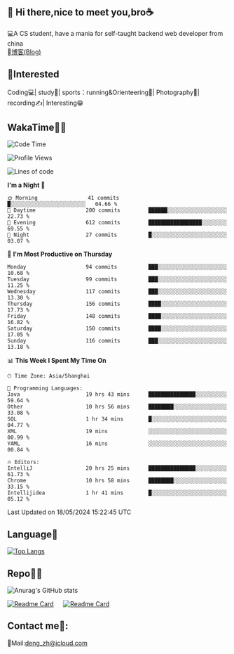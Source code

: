 👋 Hi there,nice to meet you,bro☕
---
💻A CS student, have a mania for self-taught backend web developer from china   
📌[博客(Blog)](https://github.com/HealUP/MyBlog)

 <!-- waka-box start -->
 <!-- waka-box end -->
 
🧲**Interested**
--
Coding💻| study📖| sports：running&Orienteering🏃‍| Photography📸| recording✍️| Interesting😁

WakaTime👨‍💻
---
<!--START_SECTION:waka-->
![Code Time](http://img.shields.io/badge/Code%20Time-1%2C158%20hrs%2019%20mins-blue)

![Profile Views](http://img.shields.io/badge/Profile%20Views-3-blue)

![Lines of code](https://img.shields.io/badge/From%20Hello%20World%20I%27ve%20Written-205.0%20thousand%20lines%20of%20code-blue)

**I'm a Night 🦉** 

```text
🌞 Morning                41 commits          █░░░░░░░░░░░░░░░░░░░░░░░░   04.66 % 
🌆 Daytime                200 commits         ██████░░░░░░░░░░░░░░░░░░░   22.73 % 
🌃 Evening                612 commits         █████████████████░░░░░░░░   69.55 % 
🌙 Night                  27 commits          █░░░░░░░░░░░░░░░░░░░░░░░░   03.07 % 
```
📅 **I'm Most Productive on Thursday** 

```text
Monday                   94 commits          ███░░░░░░░░░░░░░░░░░░░░░░   10.68 % 
Tuesday                  99 commits          ███░░░░░░░░░░░░░░░░░░░░░░   11.25 % 
Wednesday                117 commits         ███░░░░░░░░░░░░░░░░░░░░░░   13.30 % 
Thursday                 156 commits         ████░░░░░░░░░░░░░░░░░░░░░   17.73 % 
Friday                   148 commits         ████░░░░░░░░░░░░░░░░░░░░░   16.82 % 
Saturday                 150 commits         ████░░░░░░░░░░░░░░░░░░░░░   17.05 % 
Sunday                   116 commits         ███░░░░░░░░░░░░░░░░░░░░░░   13.18 % 
```


📊 **This Week I Spent My Time On** 

```text
🕑︎ Time Zone: Asia/Shanghai

💬 Programming Languages: 
Java                     19 hrs 43 mins      ███████████████░░░░░░░░░░   59.64 % 
Other                    10 hrs 56 mins      ████████░░░░░░░░░░░░░░░░░   33.08 % 
SQL                      1 hr 34 mins        █░░░░░░░░░░░░░░░░░░░░░░░░   04.77 % 
XML                      19 mins             ░░░░░░░░░░░░░░░░░░░░░░░░░   00.99 % 
YAML                     16 mins             ░░░░░░░░░░░░░░░░░░░░░░░░░   00.84 % 

🔥 Editors: 
IntelliJ                 20 hrs 25 mins      ███████████████░░░░░░░░░░   61.73 % 
Chrome                   10 hrs 58 mins      ████████░░░░░░░░░░░░░░░░░   33.15 % 
Intellijidea             1 hr 41 mins        █░░░░░░░░░░░░░░░░░░░░░░░░   05.12 % 
```


 Last Updated on 18/05/2024 15:22:45 UTC
<!--END_SECTION:waka-->

Language🚀
---
[![Top Langs](https://github-readme-stats.vercel.app/api/top-langs/?username=HealUP&layout=compact&hide_border=true)](https://github.com/HealUP)

Repo🧑‍💻
---
![Anurag's GitHub stats](https://github-readme-stats.vercel.app/api?username=HealUP&count_private=true&show_icons=true&theme=gruvbox&hide_border=true) 

[![Readme Card](https://github-readme-stats.vercel.app/api/pin/?username=HealUP&repo=InternetEy&theme=transparent)](https://github.com/HealUP/InternetEy) &emsp;
[![Readme Card](https://github-readme-stats.vercel.app/api/pin/?username=HealUP&repo=CampusExperience&theme=transparent)](https://github.com/HealUP/CampusExperience)


Contact me📱:
---
📮Mail:deng_zh@icloud.com  
